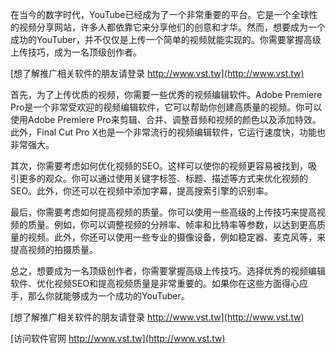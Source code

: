 在当今的数字时代，YouTube已经成为了一个非常重要的平台。它是一个全球性的视频分享网站，许多人都依靠它来分享他们的创意和才华。然而，想要成为一个成功的YouTuber，并不仅仅是上传一个简单的视频就能实现的。你需要掌握高级上传技巧，成为一名顶级创作者。

[想了解推广相关软件的朋友请登录 http://www.vst.tw](http://www.vst.tw)

首先，为了上传优质的视频，你需要一些优秀的视频编辑软件。Adobe Premiere Pro是一个非常受欢迎的视频编辑软件，它可以帮助你创建高质量的视频。你可以使用Adobe Premiere Pro来剪辑、合并、调整音频和视频的颜色以及添加特效。此外，Final Cut Pro X也是一个非常流行的视频编辑软件，它运行速度快，功能也非常强大。

其次，你需要考虑如何优化视频的SEO。这样可以使你的视频更容易被找到，吸引更多的观众。你可以通过使用关键字标签、标题、描述等方式来优化视频的SEO。此外，你还可以在视频中添加字幕，提高搜索引擎的识别率。

最后，你需要考虑如何提高视频的质量。你可以使用一些高级的上传技巧来提高视频的质量。例如，你可以调整视频的分辨率、帧率和比特率等参数，以达到更高质量的视频。此外，你还可以使用一些专业的摄像设备，例如稳定器、麦克风等，来提高视频的拍摄质量。

总之，想要成为一名顶级创作者，你需要掌握高级上传技巧。选择优秀的视频编辑软件、优化视频SEO和提高视频质量是非常重要的。如果你在这些方面得心应手，那么你就能够成为一个成功的YouTuber。

[想了解推广相关软件的朋友请登录 http://www.vst.tw](http://www.vst.tw)


[访问软件官网 http://www.vst.tw](http://www.vst.tw)
